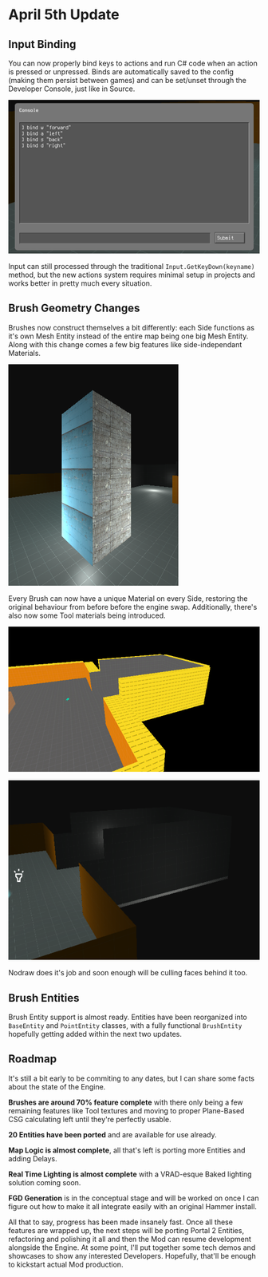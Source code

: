 # April 5th Update
## Input Binding
You can now properly bind keys to actions and run C# code when an action is pressed or unpressed. Binds are automatically saved to the config (making them persist between games) and can be set/unset through the Developer Console, just like in Source.

![Keybinds being set in console](assets/bind-console.png)

Input can still processed through the traditional `Input.GetKeyDown(keyname)` method, but the new actions system requires minimal setup in projects and works better in pretty much every situation.

## Brush Geometry Changes
Brushes now construct themselves a bit differently: each Side functions as it's own Mesh Entity instead of the entire map being one big Mesh Entity. Along with this change comes a few big features like side-independant Materials.

![Side Materials Showcase](assets/sidematerials.png)

Every Brush can now have a unique Material on every Side, restoring the original behaviour from before before the engine swap. Additionally, there's also now some Tool materials being introduced.

![Nodraw view in Hammer](assets/nodraw-hammer.png)

![Nodraw view in Editor](assets/nodraw-editor.png)

Nodraw does it's job and soon enough will be culling faces behind it too.

## Brush Entities
Brush Entity support is almost ready. Entities have been reorganized into `BaseEntity` and `PointEntity` classes, with a fully functional `BrushEntity` hopefully getting added within the next two updates.

## Roadmap
It's still a bit early to be commiting to any dates, but I can share some facts about the state of the Engine.

**Brushes are around 70% feature complete** with there only being a few remaining features like Tool textures and moving to proper Plane-Based CSG calculating left until they're perfectly usable.

**20 Entities have been ported** and are available for use already.

**Map Logic is almost complete**, all that's left is porting more Entities and adding Delays.

**Real Time Lighting is almost complete** with a VRAD-esque Baked lighting solution coming soon.

**FGD Generation** is in the conceptual stage and will be worked on once I can figure out how to make it all integrate easily with an original Hammer install.

All that to say, progress has been made insanely fast. Once all these features are wrapped up, the next steps will be porting Portal 2 Entities, refactoring and polishing it all and then the Mod can resume development alongside the Engine. At some point, I'll put together some tech demos and showcases to show any interested Developers. Hopefully, that'll be enough to kickstart actual Mod production.


